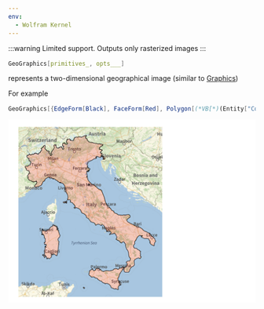 ```yaml
---
env:
  - Wolfram Kernel
---
```

:::warning
Limited support. Outputs only rasterized images
:::

```mathematica
GeoGraphics[primitives_, opts___]
```

represents a two-dimensional geographical image (similar to [Graphics](frontend/Reference/Graphics/Graphics.md))

For example
```mathematica @
GeoGraphics[{EdgeForm[Black], FaceForm[Red], Polygon[(*VB[*)(Entity["Country", "Italy"])(*,*)(*"1:eJxTTMoPSmNkYGAoZgESHvk5KWnMIB4vkAjLTC13SU3OL0osyS8KZgOKuOaVZJZUBrMDmc75pXklRZXBrEC2Z0liTiUAdDwSUA=="*)(*]VB*)]}]
```

![](./../../../Screenshot%202025-03-29%20at%2017.27.13.png)